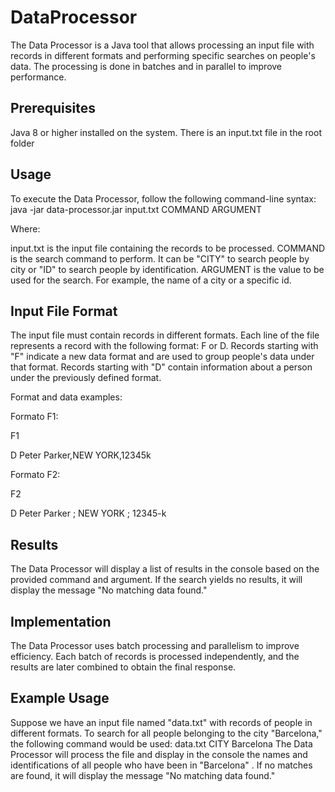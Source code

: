 # DataProcessor
The Data Processor is a Java tool that allows processing an input file with records in different formats and performing specific searches on people's data. 
The processing is done in batches and in parallel to improve performance.

## Prerequisites
Java 8 or higher installed on the system.
There is an input.txt file in the root folder

## Usage
To execute the Data Processor, follow the following command-line syntax:
java -jar data-processor.jar input.txt COMMAND ARGUMENT

Where:

input.txt is the input file containing the records to be processed.
COMMAND is the search command to perform. It can be "CITY" to search people by city or "ID" to search people by identification.
ARGUMENT is the value to be used for the search. For example, the name of a city or a specific id.

## Input File Format
The input file must contain records in different formats. Each line of the file represents a record with the following format: F or D. 
Records starting with "F" indicate a new data format and are used to group people's data under that format.
Records starting with "D" contain information about a person under the previously defined format.

Format and data examples:

Formato F1:

F1

D Peter Parker,NEW YORK,12345k

Formato F2:

F2

D Peter Parker ; NEW YORK ; 12345-k

## Results
The Data Processor will display a list of results in the console based on the provided command and argument. 
If the search yields no results, it will display the message "No matching data found."

## Implementation
The Data Processor uses batch processing and parallelism to improve efficiency. 
Each batch of records is processed independently, and the results are later combined to obtain the final response.

## Example Usage
Suppose we have an input file named "data.txt" with records of people in different formats. 
To search for all people belonging to the city "Barcelona," the following command would be used:
data.txt
CITY
Barcelona
The Data Processor will process the file and display in the console the names and identifications of all people who have been in "Barcelona" . 
If no matches are found, it will display the message "No matching data found."
